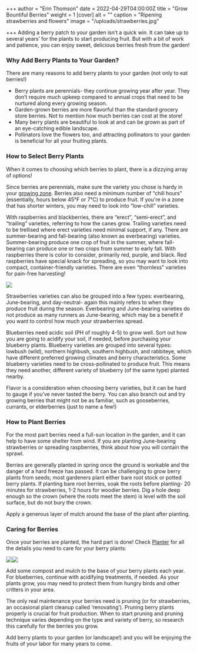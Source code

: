 +++
author = "Erin Thomson"
date = 2022-04-29T04:00:00Z
title = "Grow Bountiful Berries"
weight = 1
[cover]
alt = ""
caption = "Ripening strawberries and flowers"
image = "/uploads/strawberries.jpg"

+++
Adding a berry patch to your garden isn’t a quick win. It can take up to several years’ for the plants to start producing fruit. But with a bit of work and patience, you can enjoy sweet, delicious berries fresh from the garden!

### Why Add Berry Plants to Your Garden?

There are many reasons to add berry plants to your garden (not only to eat berries!)

* Berry plants are perennials- they continue growing year after year. They don’t require much upkeep compared to annual crops that need to be nurtured along every growing season.
* Garden-grown berries are more flavorful than the standard grocery store berries. Not to mention how much berries can cost at the store!
* Many berry plants are beautiful to look at and can be grown as part of an eye-catching edible landscape.
* Pollinators love the flowers too, and attracting pollinators to your garden is beneficial for all your fruiting plants.

### How to Select Berry Plants

When it comes to choosing which berries to plant, there is a dizzying array of options!

Since berries are perennials, make sure the variety you chose is hardy in your [growing zone](https://blog.planter.garden/posts/know-where-you-grow-hardiness-zones-and-frost-dates/). Berries also need a minimum number of “chill hours” (essentially, hours below 45°F or 7°C) to produce fruit. If you're in a zone that has shorter winters, you may need to look into “low-chill” varieties.

With raspberries and blackberries, there are “erect”, “semi-erect”, and “trailing” varieties, referring to how the canes grow. Trailing varieties need to be trellised where erect varieties need minimal support, if any. There are summer-bearing and fall-bearing (also known as everbearing) varieties. Summer-bearing produce one crop of fruit in the summer, where fall-bearing can produce one or two crops from summer to early fall. With raspberries there is color to consider, primarily red, purple, and black. Red raspberries have special knack for spreading, so you may want to look into compact, container-friendly varieties. There are even “thornless” varieties for pain-free harvesting!

![](/uploads/blackberries.jpg)

Strawberries varieties can also be grouped into a few types: everbearing, June-bearing, and day-neutral- again this mainly refers to when they produce fruit during the season. Everbearing and June-bearing varieties do not produce as many runners as June-bearing, which may be a benefit if you want to control how much your strawberries spread.

Blueberries need acidic soil (PH of roughly 4-5) to grow well. Sort out how you are going to acidify your soil, if needed, before purchasing your blueberry plants. Blueberry varieties are grouped into several types: lowbush (wild), northern highbush, southern highbush, and rabbiteye, which have different preferred growing climates and berry characteristics. Some blueberry varieties need to be cross-pollinated to produce fruit. This means they need another, different variety of blueberry (of the same type) planted nearby.

Flavor is a consideration when choosing berry varieties, but it can be hard to gauge if you’ve never tasted the berry. You can also branch out and try growing berries that might not be as familiar, such as gooseberries, currants, or elderberries (just to name a few!)

### How to Plant Berries

For the most part berries need a full-sun location in the garden, and it can help to have some shelter from wind. If you are planting June-bearing strawberries or spreading raspberries, think about how you will contain the sprawl.

Berries are generally planted in spring once the ground is workable and the danger of a hard freeze has passed. It can be challenging to grow berry plants from seeds; most gardeners plant either bare root stock or potted berry plants. If planting bare root berries, soak the roots before planting- 20 minutes for strawberries, 1-2 hours for woodier berries. Dig a hole deep enough so the crown (where the roots meet the stem) is level with the soil surface, but do not bury the crown.

Apply a generous layer of mulch around the base of the plant after planting.

### Caring for Berries

Once your berries are planted, the hard part is done! Check [Planter](https://planter.garden/) for all the details you need to care for your berry plants:

![](/uploads/strawberry-quick-info.jpg)![](/uploads/strawberry-feeding.jpg)

Add some compost and mulch to the base of your berry plants each year. For blueberries, continue with acidifying treatments, if needed. As your plants grow, you may need to protect them from hungry birds and other critters in your area.

The only real maintenance your berries need is pruning (or for strawberries, an occasional plant cleanup called ‘renovating’). Pruning berry plants properly is crucial for fruit production. When to start pruning and pruning technique varies depending on the type and variety of berry, so research this carefully for the berries you grow.

Add berry plants to your garden (or landscape!) and you will be enjoying the fruits of your labor for many years to come.